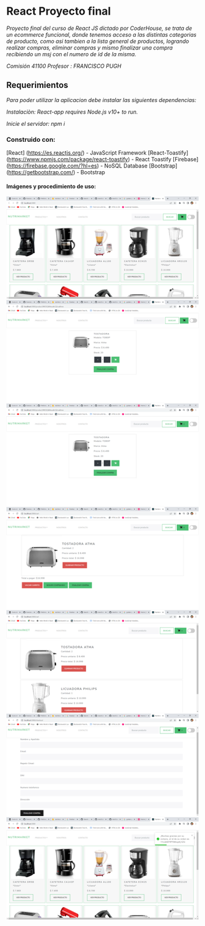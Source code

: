 # React Proyecto final

_Proyecto final del curso de React JS dictado por CoderHouse, se trata de un ecommerce funcional, donde tenemos acceso a las distintas categorias de producto, como asi tambien a la lista general de productos, logrando realizar compras, eliminar compras y mismo finalizar una compra recibiendo un msj con el numero de id de la misma._

_Comisión 41100_
_Profesor : FRANCISCO PUGH_

## Requerimientos
_Para poder utilizar la aplicacion debe instalar las siguientes dependencias:_

_Instalaciòn: React-app requires Node.js v10+ to run._

_Inicie el servidor: npm i_

### Construido con:

[React] (https://es.reactjs.org/) - JavaScript Framework 
[React-Toastify] (https://www.npmjs.com/package/react-toastify) - React Toastify 
[Firebase] (https://firebase.google.com/?hl=es) - NoSQL Database 
[Bootstrap] (https://getbootstrap.com/) - Bootstrap


#### Imágenes y procedimiento de uso:

![alt text](https://github.com/mflorenciaruartes/PreEntrega1.Ruartes/blob/master/Docs/Nutrimarket%20-%20Google%20Chrome%2011_1_2023%2017_35_41.png)
![alt text](https://github.com/mflorenciaruartes/PreEntrega1.Ruartes/blob/master/Docs/Nutrimarket%20-%20Google%20Chrome%2011_1_2023%2017_36_05.png)
![alt text](https://github.com/mflorenciaruartes/PreEntrega1.Ruartes/blob/master/Docs/Nutrimarket%20-%20Google%20Chrome%2011_1_2023%2017_36_29.png)
![alt text](https://github.com/mflorenciaruartes/PreEntrega1.Ruartes/blob/master/Docs/Nutrimarket%20-%20Google%20Chrome%2011_1_2023%2017_36_40.png)
![alt text](https://github.com/mflorenciaruartes/PreEntrega1.Ruartes/blob/master/Docs/Nutrimarket%20-%20Google%20Chrome%2011_1_2023%2017_37_04.png)
![alt text](https://github.com/mflorenciaruartes/PreEntrega1.Ruartes/blob/master/Docs/Nutrimarket%20-%20Google%20Chrome%2011_1_2023%2017_37_17.png)
![alt text](https://github.com/mflorenciaruartes/PreEntrega1.Ruartes/blob/master/Docs/Nutrimarket%20-%20Google%20Chrome%2011_1_2023%2017_37_53.png)



